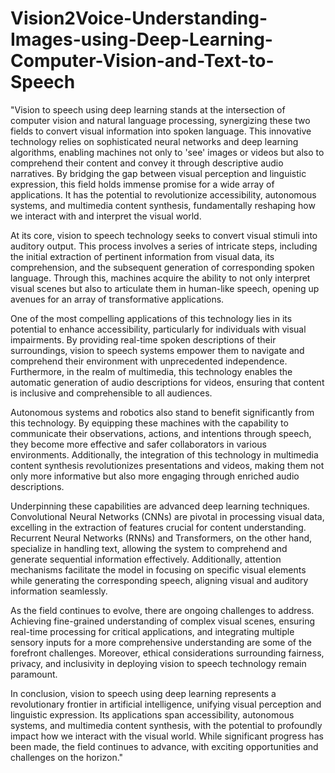 # Vision2Voice-Understanding-Images-using-Deep-Learning-Computer-Vision-and-Text-to-Speech

"Vision to speech using deep learning stands at the intersection of computer vision and natural language processing, synergizing these two fields to convert visual information into spoken language. This innovative technology relies on sophisticated neural networks and deep learning algorithms, enabling machines not only to 'see' images or videos but also to comprehend their content and convey it through descriptive audio narratives. By bridging the gap between visual perception and linguistic expression, this field holds immense promise for a wide array of applications. It has the potential to revolutionize accessibility, autonomous systems, and multimedia content synthesis, fundamentally reshaping how we interact with and interpret the visual world.

At its core, vision to speech technology seeks to convert visual stimuli into auditory output. This process involves a series of intricate steps, including the initial extraction of pertinent information from visual data, its comprehension, and the subsequent generation of corresponding spoken language. Through this, machines acquire the ability to not only interpret visual scenes but also to articulate them in human-like speech, opening up avenues for an array of transformative applications.

One of the most compelling applications of this technology lies in its potential to enhance accessibility, particularly for individuals with visual impairments. By providing real-time spoken descriptions of their surroundings, vision to speech systems empower them to navigate and comprehend their environment with unprecedented independence. Furthermore, in the realm of multimedia, this technology enables the automatic generation of audio descriptions for videos, ensuring that content is inclusive and comprehensible to all audiences.

Autonomous systems and robotics also stand to benefit significantly from this technology. By equipping these machines with the capability to communicate their observations, actions, and intentions through speech, they become more effective and safer collaborators in various environments. Additionally, the integration of this technology in multimedia content synthesis revolutionizes presentations and videos, making them not only more informative but also more engaging through enriched audio descriptions.

Underpinning these capabilities are advanced deep learning techniques. Convolutional Neural Networks (CNNs) are pivotal in processing visual data, excelling in the extraction of features crucial for content understanding. Recurrent Neural Networks (RNNs) and Transformers, on the other hand, specialize in handling text, allowing the system to comprehend and generate sequential information effectively. Additionally, attention mechanisms facilitate the model in focusing on specific visual elements while generating the corresponding speech, aligning visual and auditory information seamlessly.

As the field continues to evolve, there are ongoing challenges to address. Achieving fine-grained understanding of complex visual scenes, ensuring real-time processing for critical applications, and integrating multiple sensory inputs for a more comprehensive understanding are some of the forefront challenges. Moreover, ethical considerations surrounding fairness, privacy, and inclusivity in deploying vision to speech technology remain paramount.

In conclusion, vision to speech using deep learning represents a revolutionary frontier in artificial intelligence, unifying visual perception and linguistic expression. Its applications span accessibility, autonomous systems, and multimedia content synthesis, with the potential to profoundly impact how we interact with the visual world. While significant progress has been made, the field continues to advance, with exciting opportunities and challenges on the horizon."

